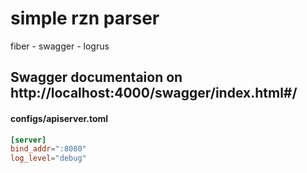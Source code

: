 # simple rzn parser

fiber - swagger - logrus 

## Swagger documentaion on http://localhost:4000/swagger/index.html#/


#### configs/apiserver.toml

```toml
[server]
bind_addr=":8080"
log_level="debug"
```


